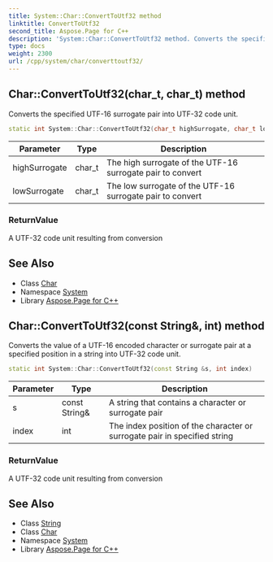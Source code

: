 ```yaml
---
title: System::Char::ConvertToUtf32 method
linktitle: ConvertToUtf32
second_title: Aspose.Page for C++
description: 'System::Char::ConvertToUtf32 method. Converts the specified UTF-16 surrogate pair into UTF-32 code unit in C++.'
type: docs
weight: 2300
url: /cpp/system/char/converttoutf32/
---
```

## Char::ConvertToUtf32(char_t, char_t) method


Converts the specified UTF-16 surrogate pair into UTF-32 code unit.

```cpp
static int System::Char::ConvertToUtf32(char_t highSurrogate, char_t lowSurrogate)
```


| Parameter | Type | Description |
| --- | --- | --- |
| highSurrogate | char_t | The high surrogate of the UTF-16 surrogate pair to convert |
| lowSurrogate | char_t | The low surrogate of the UTF-16 surrogate pair to convert |

### ReturnValue

A UTF-32 code unit resulting from conversion

## See Also

* Class [Char](../)
* Namespace [System](../../)
* Library [Aspose.Page for C++](../../../)
## Char::ConvertToUtf32(const String\&, int) method


Converts the value of a UTF-16 encoded character or surrogate pair at a specified position in a string into UTF-32 code unit.

```cpp
static int System::Char::ConvertToUtf32(const String &s, int index)
```


| Parameter | Type | Description |
| --- | --- | --- |
| s | const String\& | A string that contains a character or surrogate pair |
| index | int | The index position of the character or surrogate pair in specified string |

### ReturnValue

A UTF-32 code unit resulting from conversion

## See Also

* Class [String](../../string/)
* Class [Char](../)
* Namespace [System](../../)
* Library [Aspose.Page for C++](../../../)
